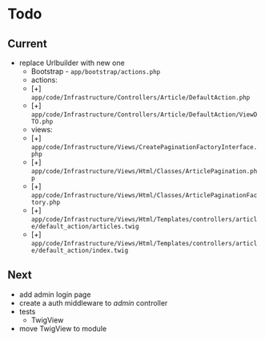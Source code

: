 # Todo

## Current

- replace Urlbuilder with new one
  - Bootstrap - `app/bootstrap/actions.php`
  - actions:
  - [+] `app/code/Infrastructure/Controllers/Article/DefaultAction.php`
  - [+] `app/code/Infrastructure/Controllers/Article/DefaultAction/ViewDTO.php`
  - views:
  - [+] `app/code/Infrastructure/Views/CreatePaginationFactoryInterface.php`
  - [+] `app/code/Infrastructure/Views/Html/Classes/ArticlePagination.php`
  - [+] `app/code/Infrastructure/Views/Html/Classes/ArticlePaginationFactory.php`
  - [+] `app/code/Infrastructure/Views/Html/Templates/controllers/article/default_action/articles.twig`
  - [+] `app/code/Infrastructure/Views/Html/Templates/controllers/article/default_action/index.twig`

## Next

- add admin login page
- create a auth middleware to *admin* controller
- tests  
  - TwigView  
- move TwigView to module  
